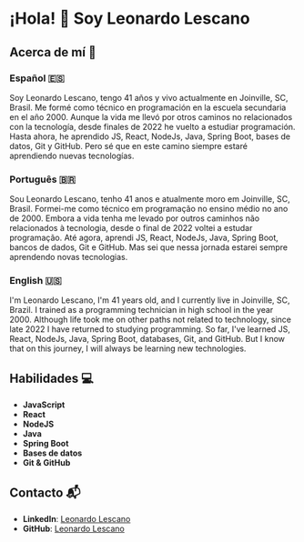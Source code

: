 # ¡Hola! 👋 Soy Leonardo Lescano

## Acerca de mí 🚀

### Español 🇪🇸

Soy Leonardo Lescano, tengo 41 años y vivo actualmente en Joinville, SC, Brasil. Me formé como técnico en programación en la escuela secundaria en el año 2000. Aunque la vida me llevó por otros caminos no relacionados con la tecnología, desde finales de 2022 he vuelto a estudiar programación. Hasta ahora, he aprendido JS, React, NodeJs, Java, Spring Boot, bases de datos, Git y GitHub. Pero sé que en este camino siempre estaré aprendiendo nuevas tecnologías.

### Português 🇧🇷

Sou Leonardo Lescano, tenho 41 anos e atualmente moro em Joinville, SC, Brasil. Formei-me como técnico em programação no ensino médio no ano de 2000. Embora a vida tenha me levado por outros caminhos não relacionados à tecnologia, desde o final de 2022 voltei a estudar programação. Até agora, aprendi JS, React, NodeJs, Java, Spring Boot, bancos de dados, Git e GitHub. Mas sei que nessa jornada estarei sempre aprendendo novas tecnologias.

### English 🇺🇸

I'm Leonardo Lescano, I'm 41 years old, and I currently live in Joinville, SC, Brazil. I trained as a programming technician in high school in the year 2000. Although life took me on other paths not related to technology, since late 2022 I have returned to studying programming. So far, I've learned JS, React, NodeJs, Java, Spring Boot, databases, Git, and GitHub. But I know that on this journey, I will always be learning new technologies.

## Habilidades 💻

- **JavaScript**
- **React**
- **NodeJS**
- **Java**
- **Spring Boot**
- **Bases de datos**
- **Git & GitHub**

## Contacto 📬

- **LinkedIn**: [Leonardo Lescano](https://www.linkedin.com/in/leonardolescano/)
- **GitHub**: [Leonardo Lescano](https://github.com/Leolescano)
